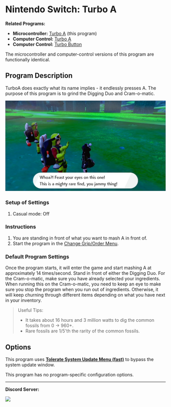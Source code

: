 # Nintendo Switch: Turbo A

**Related Programs:**
- **Microcontroller:** [Turbo A](https://github.com/PokemonAutomation/Microcontroller/blob/master/Wiki/Programs/NintendoSwitch/TurboA.md) (this program)
- **Computer Control:** [Turbo A](https://github.com/PokemonAutomation/ComputerControl/blob/master/Wiki/Programs/NintendoSwitch/TurboA.md)
- **Computer Control:** [Turbo Button](https://github.com/PokemonAutomation/ComputerControl/blob/master/Wiki/Programs/NintendoSwitch/TurboButton.md)

The microcontroller and computer-control versions of this program are functionally identical.


## Program Description

TurboA does exactly what its name implies - it endlessly presses A. The purpose of this program is to grind the Digging Duo and Cram-o-matic.

<img src="images/TurboA-0.png">

### Setup of Settings

1. Casual mode: Off

### Instructions

1. You are standing in front of what you want to mash A in front of.
2. Start the program in the [Change Grip/Order Menu](/Wiki/Programs/NintendoSwitch/ChangeGripOrderMenu.md).

### Default Program Settings

Once the program starts, it will enter the game and start mashing A at approximately 14 times/second. 
Stand in front of either the Digging Duo. For the Cram-o-matic, make sure you have already selected your ingredients. When running this on the Cram-o-matic, you need to keep an eye to make sure you stop the program when you run out of ingredients. Otherwise, it will keep churning through different items depending on what you have next in your inventory.

> Useful Tips:
> - It takes about 16 hours and 3 million watts to dig the common fossils from 0 -> 960+.
> - Rare fossils are 1/5'th the rarity of the common fossils.


## Options

This program uses [**Tolerate System Update Menu (fast)**](FrameworkSettings.md#tolerate-system-update-menu-fast) to bypass the system update window.

This program has no program-specific configuration options.



<hr>

**Discord Server:** 

[<img src="https://canary.discordapp.com/api/guilds/695809740428673034/widget.png?style=banner2">](https://discord.gg/cQ4gWxN)

